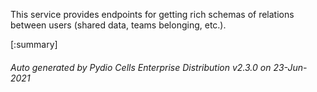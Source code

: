 






This service provides endpoints for getting rich schemas of relations between users (shared data, teams belonging, etc.).

[:summary]

###### Auto generated by Pydio Cells Enterprise Distribution v2.3.0 on 23-Jun-2021
